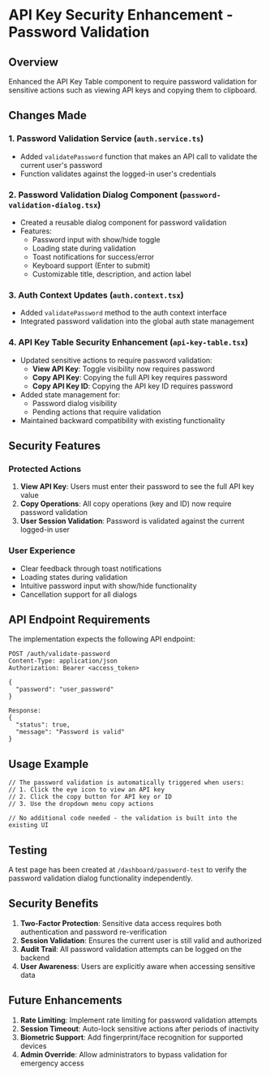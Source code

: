 # API Key Security Enhancement - Password Validation

## Overview

Enhanced the API Key Table component to require password validation for sensitive actions such as viewing API keys and copying them to clipboard.

## Changes Made

### 1. Password Validation Service (`auth.service.ts`)

- Added `validatePassword` function that makes an API call to validate the current user's password
- Function validates against the logged-in user's credentials

### 2. Password Validation Dialog Component (`password-validation-dialog.tsx`)

- Created a reusable dialog component for password validation
- Features:
  - Password input with show/hide toggle
  - Loading state during validation
  - Toast notifications for success/error
  - Keyboard support (Enter to submit)
  - Customizable title, description, and action label

### 3. Auth Context Updates (`auth.context.tsx`)

- Added `validatePassword` method to the auth context interface
- Integrated password validation into the global auth state management

### 4. API Key Table Security Enhancement (`api-key-table.tsx`)

- Updated sensitive actions to require password validation:
  - **View API Key**: Toggle visibility now requires password
  - **Copy API Key**: Copying the full API key requires password
  - **Copy API Key ID**: Copying the API key ID requires password
- Added state management for:
  - Password dialog visibility
  - Pending actions that require validation
- Maintained backward compatibility with existing functionality

## Security Features

### Protected Actions

1. **View API Key**: Users must enter their password to see the full API key value
2. **Copy Operations**: All copy operations (key and ID) now require password validation
3. **User Session Validation**: Password is validated against the current logged-in user

### User Experience

- Clear feedback through toast notifications
- Loading states during validation
- Intuitive password input with show/hide functionality
- Cancellation support for all dialogs

## API Endpoint Requirements

The implementation expects the following API endpoint:

```
POST /auth/validate-password
Content-Type: application/json
Authorization: Bearer <access_token>

{
  "password": "user_password"
}

Response:
{
  "status": true,
  "message": "Password is valid"
}
```

## Usage Example

```tsx
// The password validation is automatically triggered when users:
// 1. Click the eye icon to view an API key
// 2. Click the copy button for API key or ID
// 3. Use the dropdown menu copy actions

// No additional code needed - the validation is built into the existing UI
```

## Testing

A test page has been created at `/dashboard/password-test` to verify the password validation dialog functionality independently.

## Security Benefits

1. **Two-Factor Protection**: Sensitive data access requires both authentication and password re-verification
2. **Session Validation**: Ensures the current user is still valid and authorized
3. **Audit Trail**: All password validation attempts can be logged on the backend
4. **User Awareness**: Users are explicitly aware when accessing sensitive data

## Future Enhancements

1. **Rate Limiting**: Implement rate limiting for password validation attempts
2. **Session Timeout**: Auto-lock sensitive actions after periods of inactivity
3. **Biometric Support**: Add fingerprint/face recognition for supported devices
4. **Admin Override**: Allow administrators to bypass validation for emergency access
